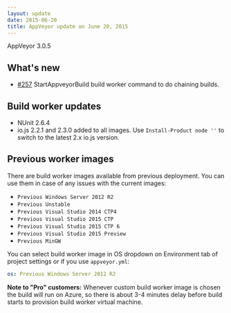 ```yaml
---
layout: update
date: 2015-06-20
title: AppVeyor update on June 20, 2015
---
```


AppVeyor 3.0.5

## What's new

* [#257](https://github.com/appveyor/ci/issues/301) StartAppveyorBuild build worker command to do chaining builds.


## Build worker updates

* NUnit 2.6.4
* io.js 2.2.1 and 2.3.0 added to all images. Use `Install-Product node ''` to switch to the latest 2.x io.js version.


## Previous worker images

There are build worker images available from previous deployment. You can use them in case of any issues with the current images:

* `Previous Windows Server 2012 R2`
* `Previous Unstable`
* `Previous Visual Studio 2014 CTP4`
* `Previous Visual Studio 2015 CTP`
* `Previous Visual Studio 2015 CTP 6`
* `Previous Visual Studio 2015 Preview`
* `Previous MinGW`

You can select build worker image in OS dropdown on Environment tab of project settings or if you use `appveyor.yml`:

```yaml
os: Previous Windows Server 2012 R2
```

**Note to "Pro" customers:** Whenever custom build worker image is chosen the build will run on Azure, so there is about 3-4 minutes delay before build starts to provision build worker virtual machine.
